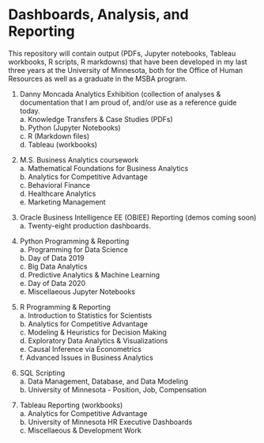 # Dashboards, Analysis, and Reporting

This repository will contain output (PDFs, Jupyter notebooks, Tableau workbooks, R scripts, R markdowns) that have been developed in my last three years at the University of Minnesota, both for the Office of Human Resources as well as a graduate in the MSBA program.

1.  Danny Moncada Analytics Exhibition (collection of analyses & documentation that I am proud of, and/or use as a reference guide today.<br/>
  a.  Knowledge Transfers & Case Studies (PDFs)<br/>
  b.  Python (Jupyter Notebooks)<br/>
  c.  R (Markdown files)<br/>
  d.  Tableau (workbooks)<br/>

2.  M.S. Business Analytics coursework <br/>
  a.  Mathematical Foundations for Business Analytics<br/>
  b.  Analytics for Competitive Advantage<br/>
  c.  Behavioral Finance<br/>
  d.  Healthcare Analytics<br/>
  e.  Marketing Management<br/>
  
3.  Oracle Business Intelligence EE (OBIEE) Reporting (demos coming soon)<br/>
  a.  Twenty-eight production dashboards.
  
4.  Python Programming & Reporting<br/>
  a.  Programming for Data Science<br/>
  b.  Day of Data 2019<br/>
  c.  Big Data Analytics<br/>
  d.  Predictive Analytics & Machine Learning<br/>
  e.  Day of Data 2020<br/>
  e.  Miscellaeous Jupyter Notebooks<br/>
  
5.  R Programming & Reporting<br/>
  a.  Introduction to Statistics for Scientists<br/>
  b.  Analytics for Competitive Advantage<br/>
  c.  Modeling & Heuristics for Decision Making<br/>
  d.  Exploratory Data Analytics & Visualizations<br/>
  e.  Causal Inference via Econometrics<br/>
  f.  Advanced Issues in Business Analytics<br/>
  
6.  SQL Scripting<br/>
  a.  Data Management, Database, and Data Modeling<br/>
  b.  University of Minnesota - Position, Job, Compensation<br/>

7.  Tableau Reporting (workbooks)<br/>
  a.  Analytics for Competitive Advantage<br/>
  b.  University of Minnesota HR Executive Dashboards<br/>
  c.  Miscellaeous & Development Work<br/>